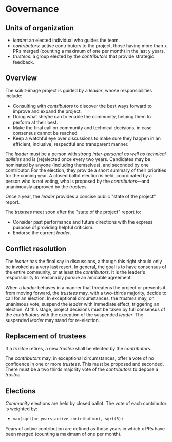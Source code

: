 # Governance

## Units of organization

- *leader*: an elected individual who guides the team.
- *contributors*: active contributors to the project, those having more than
  x PRs merged (counting a maximum of one per month) in the last y years.
- *trustees*: a group elected by the *contributors* that provide
  strategic feedback.

## Overview

The scikit-image project is guided by a *leader*, whose
responsibilities include:

- Consulting with *contributors* to discover the best ways forward to
  improve and expand the project.
- Doing what she/he can to enable the community, helping them to
  perform at their best.
- Make the final call on community and technical decisions, in case
  consensus cannot be reached.
- Keep a watchful eye over discussions to make sure they happen in an
  efficient, inclusive, respectful and transparent manner.

The *leader* must be a person with *strong inter-personal as well as
technical abilities* and is (re)elected once every two years.  Candidates may be
nominated by anyone (including themselves), and seconded by one contributor. For the election, they provide a short
summary of their priorities for the coming year.  A closed ballot
election is held, coordinated by a person who is not voting, who is proposed by the
*contributors*—and unanimously approved by the *trustees*.

Once a year, the *leader* provides a concise public "state of the project" report.

The *trustees* meet soon after the "state of the project" report to:

- Consider past performance and future directions with the express
  purpose of providing helpful criticism.
- Endorse the current *leader*.

## Conflict resolution

The *leader* has the final say in discussions, although this right
should only be invoked as a very last resort.  In general, the goal is
to have consensus of the entire community, or at least the
*contributors*.  It is the leader's responsibility to reasonably
pursue an amicable agreement.

When a *leader* behaves in a manner that threatens the project or
prevents it from moving forward, the *trustees* may, with a two-thirds majority, decide
to call for an election. In exceptional circumstances, the *trustees* may, on unanimous vote, suspend the *leader* with immediate effect, triggering an election.  At this stage, project decisions must be taken by full consensus of the *contributors* with the exception of the suspended *leader*.  The suspended *leader* may stand for re-election.

## Replacement of trustees

If a *trustee* retires, a new *trustee* shall be elected by the *contributors*.

The *contributors* may, in exceptional circumstances, offer a vote of
no confidence in one or more *trustees*.  This must be proposed and
seconded.  There must be a two thirds majority vote of the
*contributors* to depose a *trustee*.

## Elections

*Community* elections are held by closed ballot.  The vote of each
contributor is weighted by:

 - `max(sqrt(nr_years_active_contribution), sqrt(5))`

Years of active contribution are defined as those years in which x PRs
have been merged (counting a maximum of one per month).

